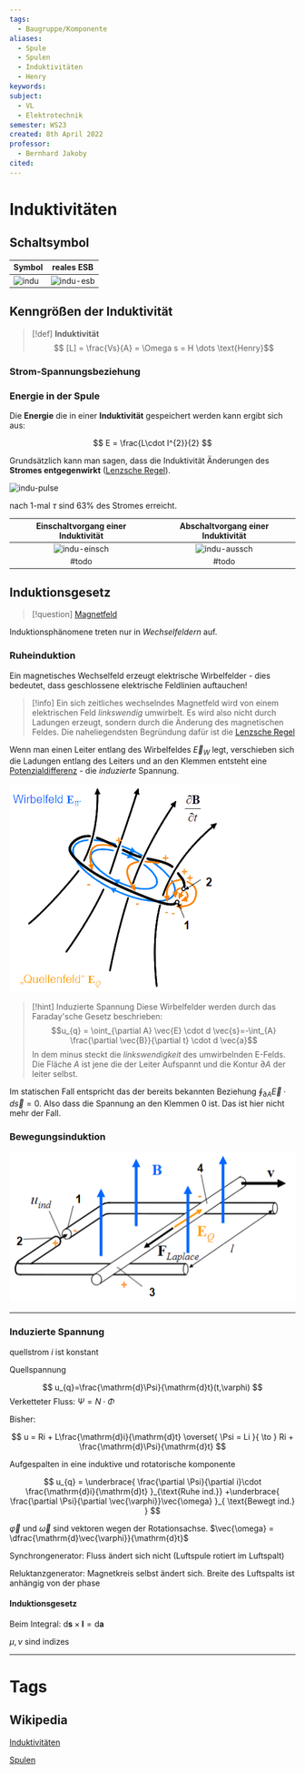 ```yaml
---
tags:
  - Baugruppe/Komponente
aliases:
  - Spule
  - Spulen
  - Induktivitäten
  - Henry
keywords: 
subject:
  - VL
  - Elektrotechnik
semester: WS23
created: 8th April 2022
professor:
  - Bernhard Jakoby
cited:
---
```

 

# Induktivitäten

## Schaltsymbol

| Symbol                   | reales ESB                       |
| ------------------------ | -------------------------------- |
| ![indu](assets/indu.png) | ![indu-esb](assets/indu-esb.png) |

## Kenngrößen der Induktivität

> [!def] **Induktivität**
> $$ [L] = \frac{Vs}{A} = \Omega s = H \dots \text{Henry}$$

### Strom-Spannungsbeziehung

### Energie in der Spule

Die **Energie** die in einer **Induktivität** gespeichert werden kann ergibt sich aus:

$$ E = \frac{L\cdot I^{2}}{2}  $$

Grundsätzlich kann man sagen, dass die Induktivität Änderungen des **Stromes entgegenwirkt** ([Lenzsche Regel](../Physik/Lenzsche%20Regel.md)).


![indu-pulse](assets/indu-pulse.png)

nach 1-mal $\tau$ sind $63\%$ des Stromes erreicht.

| Einschaltvorgang einer Induktivität    | Abschaltvorgang einer Induktivität     |
| :--------------------------------------: | :--------------------------------------: |
| ![indu-einsch](assets/indu-einsch.png) | ![indu-aussch](assets/indu-aussch.png) |
| #todo                                  | #todo                                  |

## Induktionsgesetz

> [!question] [Magnetfeld](Magnetisches%20Feld.md)

Induktionsphänomene treten nur in *Wechselfeldern* auf.

### Ruheinduktion

Ein magnetisches Wechselfeld erzeugt elektrische Wirbelfelder - dies bedeutet, dass geschlossene elektrische Feldlinien auftauchen!

> [!info] Ein sich zeitliches wechselndes Magnetfeld wird von einem elektrischen Feld *linkswendig* umwirbelt.
> Es wird also nicht durch Ladungen erzeugt, sondern durch die Änderung des magnetischen Feldes. Die naheliegendsten Begründung dafür ist die [Lenzsche Regel](../Physik/Lenzsche%20Regel.md)

Wenn man einen Leiter entlang des Wirbelfeldes $\vec{E}_{W}$ legt, verschieben sich die Ladungen entlang des Leiters und an den Klemmen entsteht eine [Potenzialdifferenz](elektrische%20Spannung.md) - die *induzierte* Spannung.

![invert_dark](assets/Wechselfelder.png)



> [!hint] Induzierte Spannung
> Diese Wirbelfelder werden durch das Faraday'sche Gesetz beschrieben:
> $$u_{q} = \oint_{\partial A} \vec{E} \cdot d \vec{s}=-\int_{A} \frac{\partial \vec{B}}{\partial t} \cdot d \vec{a}$$
> In dem minus steckt die *linkswendigkeit* des umwirbelnden E-Felds. Die Fläche $A$ ist jene die der Leiter Aufspannt und die Kontur $\partial A$ der leiter selbst.


Im statischen Fall entspricht das der bereits bekannten Beziehung $\oint_{\partial A} \vec{E}\cdot d\vec{s} = 0$. Also dass die Spannung an den Klemmen 0 ist. Das ist hier nicht mehr der Fall.

### Bewegungsinduktion

![invert_dark](assets/BewegterLeiter.png)

---

### Induzierte Spannung

quellstrom $i$ ist konstant

Quellspannung

$$ u_{q}=\frac{\mathrm{d}\Psi}{\mathrm{d}t}(t,\varphi) $$
Verketteter Fluss: $\Psi = N \cdot\Phi$

Bisher:

$$
u = Ri + L\frac{\mathrm{d}i}{\mathrm{d}t} \overset{ \Psi = Li }{ \to } Ri + \frac{\mathrm{d}\Psi}{\mathrm{d}t} 
$$

Aufgespalten in eine induktive und rotatorische komponente

$$
u_{q} = \underbrace{ \frac{\partial \Psi}{\partial i}\cdot \frac{\mathrm{d}i}{\mathrm{d}t} }_{\text{Ruhe ind.}} +\underbrace{ \frac{\partial \Psi}{\partial \vec{\varphi}}\vec{\omega} }_{ \text{Bewegt ind.} }
$$

$\vec{\varphi}$ und $\vec{\omega}$ sind vektoren wegen der Rotationsachse. $\vec{\omega} = \dfrac{\mathrm{d}\vec{\varphi}}{\mathrm{d}t}$

Synchrongenerator: Fluss ändert sich nicht (Luftspule rotiert im Luftspalt)

Reluktanzgenerator: Magnetkreis selbst ändert sich. Breite des Luftspalts ist anhängig von der phase

#### Induktionsgesetz

Beim Integral: $\mathrm{d}\mathbf{s}\times \mathbf{l} = \mathrm{d}\mathbf{a}$

$\mu,\nu$ sind indizes

---

# Tags

## Wikipedia

[Induktivitäten](<https://de.wikipedia.org/wiki/Induktivit%C3%A4t_(Bauelement)>)

[Spulen](<https://de.wikipedia.org/wiki/Spule_(Elektrotechnik)>)